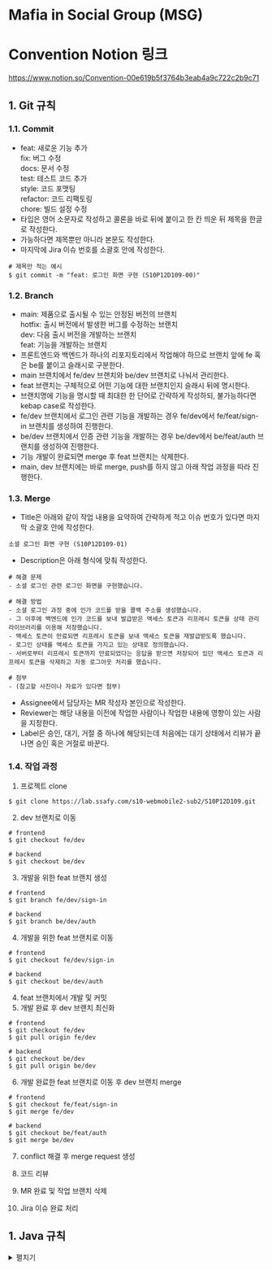 # Mafia in Social Group (MSG)

# Convention Notion 링크
https://www.notion.so/Convention-00e619b5f3764b3eab4a9c722c2b9c71

## 1. Git 규칙

### 1.1. Commit

- feat: 새로운 기능 추가  
  fix: 버그 수정  
  docs: 문서 수정  
  test: 테스트 코드 추가  
  style: 코드 포맷팅  
  refactor: 코드 리팩토링  
  chore: 빌드 설정 수정
- 타입은 영어 소문자로 작성하고 콜론을 바로 뒤에 붙이고 한 칸 띄운 뒤 제목을 한글로 작성한다.
- 가능하다면 제목뿐만 아니라 본문도 작성한다.
- 마지막에 Jira 이슈 번호를 소괄호 안에 작성한다.

```
# 제목만 적는 예시
$ git commit -m "feat: 로그인 화면 구현 (S10P12D109-00)"
```

### 1.2. Branch

- main: 제품으로 출시될 수 있는 안정된 버전의 브랜치  
  hotfix: 출시 버전에서 발생한 버그를 수정하는 브랜치  
  dev: 다음 출시 버전을 개발하는 브랜치  
  feat: 기능을 개발하는 브랜치
- 프론트엔드와 백엔드가 하나의 리포지토리에서 작업해야 하므로 브랜치 앞에 fe 혹은 be를 붙이고 슬래시로 구분한다.
- main 브랜치에서 fe/dev 브랜치와 be/dev 브랜치로 나눠서 관리한다.
- feat 브랜치는 구체적으로 어떤 기능에 대한 브랜치인지 슬래시 뒤에 명시한다.
- 브랜치명에 기능을 명시할 때 최대한 한 단어로 간략하게 작성하되, 불가능하다면 kebap case로 작성한다.
- fe/dev 브랜치에서 로그인 관련 기능을 개발하는 경우 fe/dev에서 fe/feat/sign-in 브랜치를 생성하여 진행한다.
- be/dev 브랜치에서 인증 관련 기능을 개발하는 경우 be/dev에서 be/feat/auth 브랜치를 생성하여 진행한다.
- 기능 개발이 완료되면 merge 후 feat 브랜치는 삭제한다.
- main, dev 브랜치에는 바로 merge, push를 하지 않고 아래 작업 과정을 따라 진행한다.

### 1.3. Merge

- Title은 아래와 같이 작업 내용을 요약하여 간략하게 적고 이슈 번호가 있다면 마지막 소괄호 안에 작성한다.

```
소셜 로그인 화면 구현 (S10P12D109-01)
```

- Description은 아래 형식에 맞춰 작성한다.

```
# 해결 문제
- 소셜 로그인 관련 로그인 화면을 구현했습니다.

# 해결 방법
- 소셜 로그인 과정 중에 인가 코드를 받을 콜백 주소를 생성했습니다.
- 그 이후에 백엔드에 인가 코드를 보내 발급받은 액세스 토큰과 리프레시 토큰을 상태 관리 라이브러리를 이용해 저장했습니다.
- 액세스 토큰이 만료되면 리프레시 토큰을 보내 액세스 토큰을 재발급받도록 했습니다.
- 로그인 상태를 액세스 토큰을 가지고 있는 상태로 정의했습니다.
- 서버로부터 리프레시 토큰까지 만료되었다는 응답을 받으면 저장되어 있던 액세스 토큰과 리프레시 토큰을 삭제하고 자동 로그아웃 처리를 했습니다.

# 첨부
- (참고할 사진이나 자료가 있다면 첨부)
```

- Assignee에서 담당자는 MR 작성자 본인으로 작성한다.
- Reviewer는 해당 내용을 이전에 작업한 사람이나 작업한 내용에 영향이 있는 사람을 지정한다.
- Label은 승인, 대기, 거절 중 하나에 해당되는데 처음에는 대기 상태에서 리뷰가 끝나면 승인 혹은 거절로 바꾼다.

### 1.4. 작업 과정

1. 프로젝트 clone

```
$ git clone https://lab.ssafy.com/s10-webmobile2-sub2/S10P12D109.git
```

2. dev 브랜치로 이동

```
# frontend
$ git checkout fe/dev

# backend
$ git checkout be/dev
```

3. 개발을 위한 feat 브랜치 생성

```
# frontend
$ git branch fe/dev/sign-in

# backend
$ git branch be/dev/auth
```

4. 개발을 위한 feat 브랜치로 이동

```
# frontend
$ git checkout fe/dev/sign-in

# backend
$ git checkout be/dev/auth
```

4. feat 브랜치에서 개발 및 커밋
5. 개발 완료 후 dev 브랜치 최신화

```
# frontend
$ git checkout fe/dev
$ git pull origin fe/dev

# backend
$ git checkout be/dev
$ git pull origin be/dev
```

6. 개발 완료한 feat 브랜치로 이동 후 dev 브랜치 merge

```
# frontend
$ git checkout fe/feat/sign-in
$ git merge fe/dev

# backend
$ git checkout be/feat/auth
$ git merge be/dev
```

7. conflict 해결 후 merge request 생성

8. 코드 리뷰

9. MR 완료 및 작업 브랜치 삭제

10. Jira 이슈 완료 처리

## 1. Java 규칙
<details>
  <summary>펼치기</summary>
  참고

https://naver.github.io/hackday-conventions-java/

### 우리의 약속

- package 이름은 com.ssafy.msg.* 로 한다.
    - 예)
    
    ![Untitled](https://prod-files-secure.s3.us-west-2.amazonaws.com/734fe0d0-828e-47c3-b686-6cbf30e811da/99e8798d-6c21-4c3e-b4f4-476eabbd49f2/Untitled.png)
    
- 

## 1. 파일 공통 요건

### 1.1. 파일 인코딩은 UTF-8

*[encoding-utf8]*

모든 소스, 텍스트 문서 파일의 인코딩은 UTF-8로 통일한다.

## 2. 이름 (Naming)

### 2.1. 식별자에는 영문/숫자/언더스코어만 허용

*[identifier-char-scope]*

변수명, 클래스명, 메서드명 등에는 영어와 숫자만을 사용한다. 상수에는 단어 사이의 구분을 위하여 언더스코어(`_`)를 사용한다. 정규표현식 `[^A-Za-z0-9_]`에 부합해야 한다.

### 2.2. 한국어 발음대로의 표기 금지

*[avoid-korean-pronounce]*

식별자의 이름을 한글 발음을 영어로 옮겨서 표기하지 않는다. 한국어 고유명사는 예외이다.

- 나쁜 예 : `moohyungJasan` (무형자산)
- 좋은 예 : `intangibleAssets` (무형자산)

### 2.3. 대문자로 표기할 약어 명시

*[list-uppercase-abbr]*

클래스명, 변수명에 쓰일 단어 중 모든 글자를 대문자로 표기할 약어의 목록을 프로젝트별로 명시적으로 정의한다.

약어의 대소문자 표기는 JDK의 클래스나 라이브러리들 사이에서도 일관된 규칙이 없다. `javax.xml.bind.annotation.XmlElement`처럼 약어를 소문자로 표기하기도 하고, `java.net.HttpURLConnection`처럼 한 클래스 안에서 단어별로 다르게 쓰기도 했다. 그러나 단일 프로젝트에서는 규칙이 명확하지 않으면 같은 단어의 조합을 다른 이름으로 표기할 수 있어서 혼동을 유발한다.

약어가 클래스명에서 대문자로 들어가면 단어 간의 구분을 인지하기에 불리하다. 약어가 연속된 경우 더욱 가독성을 해친다. 예를 들면 XMLRPCHTTPAPIURL과 같은 경우이다. 그래서 기본 정책으로는 약어의 중간단어를 소문자로 표기하고 프로젝트별로 모두 대문자로 표기할 약어의 목록을 명시하는 방식이 가독성을 높이고 규칙을 단순화하는데 유리하다. 즉 프로젝트 내에서 정의한 단어 목록이 없다면 'XmlRpcHttpApiUrl’과 같이 쓴다.

*좋은 예*

HTTP + API + URL 의 클래스 이름의 경우

- 대문자로 표기할 약어의 목록을 정의하지 않는 경우 : HttpApiUrl
- API만 대문자로 표기할 약어의 목록에 있을 경우 : HttpAPIUrl
- HTTP, API, URL이 대문자로 표기할 약어의 목록에 있을 경우 : HTTPAPIURL

### 2.4. 패키지 이름은 소문자로 구성

*[package-lowercase]*

패키지 이름은 소문자를 사용하여 작성한다. 단어별 구문을 위해 언더스코어(`_`)나 대문자를 섞지 않는다.

*나쁜 예*

`package com.navercorp.apiGateway

package com.navercorp.api_gateway`

*좋은 예*

`package com.navercorp.apigateway`

### 2.5. 클래스/인터페이스 이름에 대문자 카멜표기법 적용

*[class-interface-lower-camelcase]*

클래스 이름은 단어의 첫 글자를 대문자로 시작하는 대문자 카멜표기법(Upper camel case)을 사용한다. 파스칼표기법(Pascal case)으로도 불린다.

*나쁜 예*

`public class reservation

public class Accesstoken`

*좋은 예*

`public class Reservation

public class AccessToken`

### 2.6. 클래스 이름에 명사 사용

*[class-noun]*

클래스 이름은 명사나 명사절로 짓는다.

### 2.7. 인터페이스 이름에 명사/형용사 사용

*[interface-noun-adj]*

인터페이스(interface)의 이름은 클래스 이름은 명사/명사절로 혹은 형용사/형용사절로 짓는다.

*좋은 예*

`public interface RowMapper {

public interface AutoClosable {`

### 2.8. 테스트 클래스는 'Test’로 끝남

*[test-class-suffix]*

JUnit 등으로 작성한 테스트 코드를 담은 클래스는 'Test’을 마지막에 붙인다.

*좋은 예*

`public class WatcherTest {`

### 2.9. 메서드 이름에 소문자 카멜표기법 적용

*[method-lower-camelcase]*

메서드의 이름에는 첫 번째 단어를 소문자로 작성하고, 이어지는 단어의 첫 글자를 대문자로 작성하는 소문자 카멜표기법(Lower camel case)를 사용한다. 테스트 클래스의 메서드 이름에서는 언더스코어를 허용한다.

### 2.10. 메서드 이름은 동사/전치사로 시작

*[method-verb-preposition]*

메서드명은 기본적으로는 동사로 시작한다. 다른 타입으로 전환하는 메서드나 빌더 패턴을 구현한 클래스의 메서드에는 전치사를 쓸 수 있다.

*좋은 예*

- 동사사용 : `renderHtml()`
- 전환메서드의 전치사 : `toString()`
- Builder 패턴 적용한 클래스의 메서드의 전치사 : `withUserId(String id)`

### 2.11. 상수는 대문자와 언더스코어로 구성

*[constant_uppercase]*

상태를 가지지 않는 자료형이면서 `static final`로 선언되어 있는 필드일 때를 상수로 간주한다. 상수 이름은 대문자로 작성하며, 복합어는 언더스코어(`_`)를 사용하여 단어를 구분한다.

*좋은 예*

`public final int UNLIMITED = -1;
public final String POSTAL_CODE_EXPRESSION = “POST”;`

### 2.12. 변수에 소문자 카멜표기법 적용

*[var-lower-camelcase]*

상수가 아닌 클래스의 멤버변수/지역변수/메서드 파라미터에는 소문자 카멜표기법(Lower camel case)을 사용한다.

*나쁜 예*

`private boolean Authorized;
private int AccessToken;`

*좋은 예*

`private boolean authorized;
private int accessToken;`

### 2.13. 임시 변수 외에는 1 글자 이름 사용 금지

*[avoid-1-char-var]*

메서드 블럭 범위 이상의 생명 주기를 가지는 변수에는 1글자로 된 이름을 쓰지 않는다. 반복문의 인덱스나 람다 표현식의 파라미터 등 짧은 범위의 임시 변수에는 관례적으로 1글자 변수명을 사용할 수 있다.

*나쁜 예*

`HtmlParser p = new HtmlParser();`

*좋은 예*

`HtmlParser parser = new HtmlParser();`

## 3. 선언 (Declarations)

클래스, 필드, 메서드, 변수값, import문 등의 소스 구성요소를 선언할 때 고려해야할 규칙이다.

### 3.1. 소스파일당 1개의 탑레벨 클래스를 담기

*[1-top-level-class]*

탑레벨 클래스(Top level class)는 소스 파일에 1개만 존재해야 한다. ( 탑레벨 클래스 선언의 컴파일타임 에러 체크에 대해서는 [Java Language Specification 7.6](http://docs.oracle.com/javase/specs/jls/se7/html/jls-7.html#jls-7.6) 참조 )

*나쁜 예*

`public class LogParser {
}

class LogType {
}`

*좋은 예*

`public class LogParser {
    // 굳이 한 파일안에 선언해야 한다면 내부 클래스로 선언
    class LogType {
    }
}`

### 3.2. static import에만 와일드 카드 허용

*[avoid-star-import]*

클래스를 import할때는 와일드카드(`*`) 없이 모든 클래스명을 다 쓴다. static import에서는 와일드카드를 허용한다.

*나쁜 예*

`import java.util.*;`

*좋은 예*

`import java.util.List;
import java.util.ArrayList;`

### 3.3. 제한자 선언의 순서

*[modifier-order]*

클래스/메서드/멤버변수의 제한자는 Java Language Specification에서 명시한 아래의 순서로 쓴다.

`public protected private abstract static final transient volatile synchronized native strictfp`

( [Java Language Specification - Chapter 18. Syntax](http://docs.oracle.com/javase/specs/jls/se7/html/jls-18.html) 참조)

### 3.4. 애너테이션 선언 후 새줄 사용

*[newline-after-annotation]*

클래스, 인터페이스, 메서드, 생성자에 붙는 애너테이션은 선언 후 새줄을 사용한다. 이 위치에서도 파라미터가 없는 애너테이션 1개는 같은 줄에 선언할 수 있다.

*좋은 예*

`@RequestMapping("/guests")
public void findGuests() {}`

*좋은 예*

`@Override public void destroy() {}`

### 3.5. 한 줄에 한 문장

*[1-state-per-line]*

문장이 끝나는 `;` 뒤에는 새줄을 삽입한다. 한 줄에 여러 문장을 쓰지 않는다.

*나쁜 예*

`int base = 0; int weight = 2;`

*좋은 예*

`int base = 0;
int weight = 2;`

### 3.6. 하나의 선언문에는 하나의 변수만

*[1-var-per-declaration]*

변수 선언문은 한 문장에서 하나의 변수만을 다룬다.

*나쁜 예*

`int base, weight;`

*좋은 예*

`int base;
int weight;`

### 3.7. 배열에서 대괄호는 타입 뒤에 선언

*[array-square-after-type]*

배열 선언에 오는 대괄호(`[]`)는 타입의 바로 뒤에 붙인다. 변수명 뒤에 붙이지 않는다.

*나쁜 예*

`String names[];`

*좋은 예*

`String[] names;`

### 3.8. `long`형 값의 마지막에 `L`붙이기

*[long-value-suffix]*

long형의 숫자에는 마지막에 대문자 'L’을 붙인다. 소문자 'l’보다 숫자 '1’과의 차이가 커서 가독성이 높아진다.

*나쁜 예*

`long base = 54423234211l;`

*좋은 예*

`long base = 54423234211L;`

### 3.9. 특수 문자의 전용 선언 방식을 활용

*[special-escape]*

`\b`, `\f`, `\n`,`\r`,`\t, `\"`, `\\` 와 같이 특별히 정의된 선언 방식이 있는 특수 문자가 있다. 이런 문자들은 숫자를 이용한 `\008` 이나 `\u0008`와 같은 숫자를 넣은 선언보다 전용 방식을 활용한다.

*나쁜 예*

`System.out.println("---\012---");`

*좋은 예*

`System.out.println("---\n---");`

## 4. 들여쓰기 (Indentation)

들여쓰기는 코드의 계층을 구분하기 위해 추가하는 문자이다.

### 4.1. 하드탭 사용

*[indentation-tab]*

탭(tab) 문자를 사용하여 들여쓴다. 탭 대신 스페이스를 사용하지 않는다. 이를 잘 준수하기 위해서 스페이스와 탭을 구별해서 보여주도록 에디터를 설정한다.

### 4.2. 탭의 크기는 4개의 스페이스

*[4-spaces-tab]*

1개의 탭의 크기는 스페이스 4개와 같도록 에디터에서 설정한다.

### 4.3. 블럭 들여쓰기

*[block-indentation]*

클래스, 메서드, 제어문 등의 코드 블럭이 생길 때마다 1단계를 더 들여쓴다.

## 5. 중괄호 (Braces)

중괄호(`{`,`}`) 는 클래스, 메서드, 제어문의 블럭을 구분한다.

### 5.1. K&R 스타일로 중괄호 선언

*[braces-knr-style]*

클래스 선언, 메서드 선언, 조건/반복문 등의 코드 블럭을 감싸는 중괄호에 적용되는 규칙이다. 중괄호 선언은 K&R 스타일(Kernighan and Ritchie style)을 따른다. 줄의 마지막에서 시작 중괄호`{`를 쓰고 열고 새줄을 삽입한다. 블럭을 마친후에는 새줄 삽입 후 중괄호를 닫는다.

*나쁜 예*

`public class SearchConditionParser
{
    public boolean isValidExpression(String exp)
    {

        if (exp == null)
        {
            return false;
        }

        for (char ch : exp.toCharArray())
        {
             ....
        }

        return true;
    }
}`

*좋은 예*

`public class SearchConditionParser {
    public boolean isValidExpression(String exp) {

        if (exp == null) {
            return false;
        }

        for (char ch : exp.toCharArray()) {
            ....
        }

        return true;
    }
}`

### 5.2. 닫는 중괄호와 같은 줄에 `else`, `catch`, `finally`, `while` 선언

*[sub-flow-after-brace]*

아래의 키워드는 닫는 중괄호(`}`) 와 같은 줄에 쓴다.

- else
- catch, finaly
- do-while 문에서의 while

*나쁜 예*

`if (line.startWith(WARNING_PREFIX)) {
    return LogPattern.WARN;
}
else if (line.startWith(DANGER_PREFIX)) {
    return LogPattern.DANGER;
}
else {
    return LogPattern.NORMAL;
}`

*좋은 예*

`if (line.startWith(WARNING_PREFIX)) {
    return LogPattern.WARN;
} else if (line.startWith(DANGER_PREFIX)) {
    return LogPattern.NORMAL;
} else {
    return LogPattern.NORMAL;
}`

*나쁜 예*

`try {
    writeLog();
}
catch (IOException ioe) {
    reportFailure(ioe);
}
finally {
    writeFooter();
}`

*좋은 예*

`try {
    writeLog();
} catch (IOException ioe) {
    reportFailure(ioe);
} finally {
    writeFooter();
}`

*나쁜 예*

`do {
    write(line);
    line = readLine();
}
while (line != null);`

*좋은 예*

`do {
    write(line);
    line = readLine();
} while (line != null);`

### 5.3. 빈 블럭에 새줄 없이 중괄호 닫기 허용

*[permit-concise-empty-block]*

내용이 없는 블럭을 선언할 때는 같은 줄에서 중괄호를 닫는 것을 허용한다.

*좋은 예*

`public void close() {}`

### 5.4. 조건/반복문에 중괄호 필수 사용

*[need-braces]*

조건, 반복문이 한 줄로 끝더라도 중괄호를 활용한다. 이 문서에 언급된 중괄호의 전후의 공백, 제어문 앞 뒤의 새줄 규칙도 함께 고려한다.

*나쁜 예*

`if (exp == null) return false;

for (char ch : exp.toCharArray()) if (ch == 0) return false;`

*좋은 예*

`if (exp == null) {
    return false;
}

for (char ch : exp.toCharArray()) {

    if (ch == 0) {
        return false;
    }

}`

## 6. 줄바꿈 (Line-wrapping)

줄바꿈은 작성한 명령어가 줄 너비를 초과했을 경우 코드 가독성을 위해서 강제로 줄을 바꾸는 것을 말한다.

### 6.1. `package`,`import` 선언문은 한 줄로

*[1-line-package-import]*

`package`,`import` 선언문 중간에서는 줄을 바꾸지 않는다. 최대 줄수를 초과하더라도 한 줄로 쓴다.

### 6.2. 줄바꿈 후 추가 들여쓰기

*[indentation-after-line-wrapping]*

줄바꿈 이후 이어지는 줄에서는 최초 시작한 줄에서보다 적어도 1단계의 들여쓰기를 더 추가한다. IDE의 자동 포메팅 기능으로 이를 동일하게 맞추러면 [Appendix C의 각 IDE별 설정](https://naver.github.io/hackday-conventions-java/#editor-config)을 참고한다.

*좋은 예*

`AbstractAggregateRootTest.AggregateRoot proxyAggregateRoot =
        em.getReference(AbstractAggregateRootTest.AggregateRoot.class, aggregateRoot.getId());`

### 6.3. 줄바꿈 허용 위치

*[line-wrapping-position]*

가독성을 위해 줄을 바꾸는 위치는 다음 중의 하나로 한다.

- `extends` 선언 후
- `implements` 선언 후
- `throws` 선언 후
- 시작 소괄호(`(`) 선언 후
- 콤마(`,`) 후
- `.` 전
- 연산자 전
    - `+`, ``, ``, `/`, `%`
    - `==`, `!=`, `>=`, `>`,`⇐`, `<`, `&&`, `||`
    - `&`, `|`, `^`, `>>>`, `>>`, `<<`, `?`
    - `instanceof`

*좋은 예*

`public boolen isAbnormalAccess (
    User user, AccessLog log) {

    String message = user.getId() + "|" | log.getPrefix()
        + "|" + SUFFIX;
}`

## 7. 빈 줄(Blank lines)

빈 줄은 명령문 그룹의 영역을 표시하기 위하여 사용한다.

### 7.1. `package` 선언 후 빈 줄 삽입

*[blankline-after-package]*

*좋은 예*

`package com.naver.lucy.util;

import java.util.Date;`

### 7.2. `import` 선언의 순서와 빈 줄 삽입

*[import-grouping]*

import 구절은 아래와 같은 순서로 그룹을 묶어서 선언한다.

1. static imports
2. `java.`
3. `javax.`
4. `org.`
5. `net.`
6. 8~10을 제외한 `com.*`
7. 1~6, 8~10을 제외한 패키지에 있는 클래스
8. `com.nhncorp.`
9. `com.navercorp.`
10. `com.naver.`

각 그룹 사이에는 빈줄을 삽입한다. 같은 그룹 내에서는 알파벳 순으로 정렬한다.

*좋은 예*

`import java.util.Date;
import java.util.List;

import javax.naming.NamingException;

import org.apache.commons.logging.Log;
import org.apache.commons.logging.LogFactory;
import org.springframework.util.Assert;

import com.google.common.base.Function;

import com.naver.lucy.util.AnnotationUtils;`

이 규칙은 대부분 IDE에서 자동으로 정리해주는 대로 쓰기 때문에 IDE 설정을 일치시키는데 신경을 써야 한다.

### 7.3. 메소드 사이에 빈 줄 삽입

*[blankline-between-methods]*

메서드의 선언이 끝난 후 다음 메서드 선언이 시작되기 전에 빈줄을 삽입한다.

*좋은 예*

`public void setId(int id) {
    this.id = id;
}

public void setName(String name) {
    this.name = name;
}`

## 8. 공백 (Whitespace)

### 8.1. 공백으로 줄을 끝내지 않음

*[no-trailing-spaces]*

빈줄을 포함하여 모든 줄은 탭이나 공백으로 끝내지 않는다.

### 8.2. 대괄호 뒤에 공백 삽입

*[space-after-bracket]*

닫는 대괄호(`]`) 뒤에 `;`으로 문장이 끝나지 않고 다른 선언이 올 경우 공백을 삽입한다.

*나쁜 예*

`int[]masks = new int[]{0, 1, 1};`

*좋은 예*

`int[] masks = new int[] {0, 1, 1};`

### 8.3. 중괄호의 시작 전, 종료 후에 공백 삽입

*[space-around-brace]*

여는 중괄호(`{`) 앞에는 공백을 삽입한다. 닫는 중괄호(`}`) 뒤에 `else` ,`catch` 등의 키워드가 있을 경우 중괄호와 키워드 사이에 공백을 삽입한다.

*좋은 예*

`public void printWarnMessage(String line) {
    if (line.startsWith(WARN_PREFIX)) {
        ...
    } else {
        ...
    }
}`

### 8.4. 제어문 키워드와 여는 소괄호 사이에 공백 삽입

*[space-between-keyword-parentheses]*

`if`, `for`, `while`, `catch`, `synchronized`, `switch`와 같은 제어문 키워드의 뒤에 소괄호(`(`,`)`)를 선언하는 경우, 시작 소괄호 앞에 공백을 삽입한다.

*좋은 예*

`if (maxLine > LIMITED) {
    return false;
}`

### 8.5. 식별자와 여는 소괄호 사이에 공백 미삽입

*[no-space-between-identifier-parentheses]*

식별자와 여는 소괄호(`(`) 사이에는 공백을 삽입하지 않는다. 생성자와 메서드의 선언, 호출, 애너테이션 선언 뒤에 쓰이는 소괄호가 그에 해당한다.

*나쁜 예*

`public StringProcessor () {} // 생성자

@Cached ("local")
public String removeEndingDot (String original) {
    assertNotNull (original);
    ...
}`

*좋은 예*

`public StringProcessor() {} // 생성자

@Cached("local")
public String removeEndingDot(String original) {
    assertNotNull(original);
    ...
}`

### 8.6. 타입 캐스팅에 쓰이는 소괄호 내부 공백 미삽입

*[no-space-typecasting]*

타입캐스팅을 위해 선언한 소괄호의 내부에는 공백을 삽입하지 않는다.

*나쁜 예*

`String message = ( String ) rawLine;`

*좋은 예*

`String message = (String)rawLine;`

### 8.7. 제네릭스 산괄호의 공백 규칙

*[generic-whitespace]*

제네릭스(Generics) 선언에 쓰이는 산괄호(`<`,`>`) 주위의 공백은 다음과 같이 처리한다.

- 제네릭스 메서드 선언 일 때만 `<` 앞에 공백을 삽입한다.
- `<` 뒤에 공백을 삽입하지 않는다.
- `>` 앞에 공백을 삽입하지 않는다.
- 아래의 경우를 제외하고는 `>`뒤에 공백을 삽입한다.
    - 메서드 레퍼런스가 바로 이어질 때
    - 여는 소괄호('(')가 바로 이어질 때
    - 메서드 이름이 바로 이어질 때

*좋은 예*

`public static <A extends Annotation> A find(AnnotatedElement elem, Class<A> type) { // 제네릭스 메서드 선언
    List<Integer> l1 = new ArrayList<>(); // '(' 가 바로 이어질때
    List<String> l2 = ImmutableList.Builder<String>::new; // 메서드 레퍼런스가 바로 이어질 때
    int diff = Util.<Integer, String>compare(l1, l2); // 메서드 이름이 바로 이어질 때
}`

### 8.8. 콤마/구분자 세미콜론의 뒤에만 공백 삽입

*[space-after-comma-semicolon]*

콤마(,)와 반복문(while, for)의 구분자로 쓰이는 세미콜론(`;`)에는 뒤에만 공백을 삽입한다.

*나쁜 예*

`for (int i = 0;i < length;i++) {
    display(level,message,i)
}`

*좋은 예*

`for (int i = 0; i < length; i++) {
    display(level, message, i)
}`

### 8.9. 콜론의 앞 뒤에 공백 삽입

*[space-around-colon]*

반복문과 삼항연산자에서 콜론(`:`)의 앞 뒤에는 공백을 삽입한다. 라벨 선언 뒤에는 아무런 문자열이 없으므로 앞에만 공백을 삽입한다.

*좋은 예*

`for (Customer customer : visitedCustomers) {
    AccessPattern pattern = isAbnormal(accessLog) ? AccessPattern.ABUSE : AccessPattern.NORMAL;
    int grade = evaluate(customer, pattern);

    switch (grade) {
        case GOLD :
            sendSms(customer);
        case SILVER :
            sendEmail(customer);
        default :
            inreasePoint(customer)
    }
}`

### 8.10. 이항/삼항 연산자의 앞 뒤에 공백 삽입

*[space-around-binary-ternary-operator]*

이항/삼항 연산자의 앞 뒤에는 공백을 삽입한다.

*좋은 예*

`if (pattern == Access.ABNORMAL) {
    return 0;
}

finalScore += weight * rawScore - absentCount;

if (finalScore > MAX_LIMIT) {
    return MAX_LIMIT;
}`

### 8.11. 단항 연산자와 연산 대상 사이에 공백을 미삽입

*[no-space-increament-decrement-operator]*

단항 연산자와 연산 대상의 사이에는 공백을 삽입하지 않는다.

- 전위 연산자 : 연산자 뒤에 공백을 삽입하지 않는다.
    - 전위 증감/감소 연산자 : `++`,`-`
    - 부호로 쓰이는 `+`, ``
    - NOT 연산자 : `~`, `!`
- 후위 연산자 : 연산자 앞에 공백을 삽입하지 않는다.
    - 후위 증감/감소 연산자 : `++`,`-`

*나쁜 예*

`int point = score[++ index] * rank -- * - 1;`

*좋은 예*

`int point = score[++index] * rank-- * -1;`

### 8.12. 주석문 기호 전후의 공백 삽입

*[space-around-comment]*

주석의 전후에는 아래와 같이 공백을 삽입한다.

- 명령문과 같은 줄에 주석을 붙일 때 `//` 앞
- 주석 시작 기호 `//` 뒤
- 주석 시작 기호 `/*` 뒤
- 블록 주석을 한 줄로 작성시 종료 기호 `/` 앞

*좋은 예*

`/*
 * 공백 후 주석내용 시작
 */

System.out.print(true); // 주석 기호 앞 뒤로 공백

/* 주석내용 앞에 공백, 뒤에도 공백 */`
</details>
